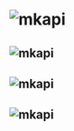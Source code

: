 # ![mkapi](ecodam_py.peak_calling|plain|link|sourcelink)

## ![mkapi](ecodam_py.peak_calling.preprocess_data||link|sourcelink)
## ![mkapi](ecodam_py.peak_calling.define_peak_surroundings||link|sourcelink)
## ![mkapi](ecodam_py.peak_calling.color_peak_surroundings||link|sourcelink)
